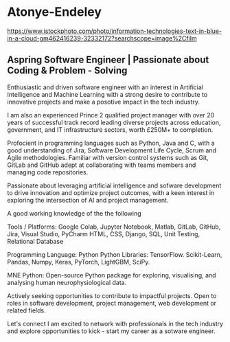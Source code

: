 # Atonye-Endeley
https://www.istockphoto.com/photo/information-technologies-text-in-blue-in-a-cloud-gm462416239-32332172?searchscope=image%2Cfilm

## Aspring Software Engineer | Passionate about Coding & Problem - Solving ##

Enthusiastic and driven software engineer with an interest in Artificial Intelligence and Machine Learning with a strong desire to contribute to innovative projects and make a posotive impact in the tech industry.
 
I am also an experienced Prince 2 qualified project manager with over 20 years of successful track record leading diverse projects across education, government, and IT infrastructure sectors, worth £250M+ to completion.

Profocient in programming languages such as Python, Java and C, with a good understanding of Jira, Software Development Life Cycle, Scrum and Agile methodologies.
Familiar with version control systems such as Git, GitLab and GitHub adept at collaborating with teams members and managing code repositories.

Passionate about leveraging artificial intelligence and sofware development to drive innovation and optimize project outcomes, with a keen interest in exploring the intersection of AI and project management.

A good working knowledge of the the following 

Tools / Platforms:
Google Colab, Jupyter Notebook, Matlab, GitLab, GitHub, Jira, Visual Studio, PyCharm
HTML, CSS, Django, SQL, Unit Testing, Relational Database

Programming Language: Python 
Python Libraries: 
TensorFlow. Scikit-Learn, Pandas, Numpy, Keras, PyTorch, LightGBM, SciPy.

MNE Python: 
Open-source Python package for exploring, visualising, and analysing human neurophysiological data.

Actively seeking opportunities to contribute to impactful projects. Open to roles in software development, project management, web development or related fields.

Let's connect I am excited to network with professionals in the tech industry and explore opportunities to kick - start my career as a sotware engineer.
